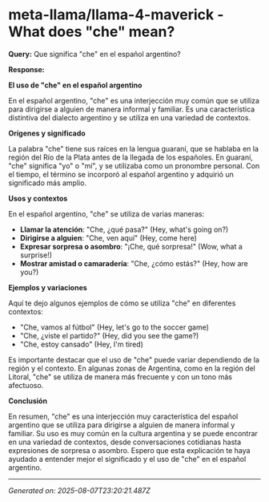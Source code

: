 # meta-llama/llama-4-maverick - What does "che" mean?

**Query:** Que significa "che" en el español argentino?



**Response:**

**El uso de "che" en el español argentino**

En el español argentino, "che" es una interjección muy común que se utiliza para dirigirse a alguien de manera informal y familiar. Es una característica distintiva del dialecto argentino y se utiliza en una variedad de contextos.

**Orígenes y significado**

La palabra "che" tiene sus raíces en la lengua guaraní, que se hablaba en la región del Río de la Plata antes de la llegada de los españoles. En guaraní, "che" significa "yo" o "mí", y se utilizaba como un pronombre personal. Con el tiempo, el término se incorporó al español argentino y adquirió un significado más amplio.

**Usos y contextos**

En el español argentino, "che" se utiliza de varias maneras:

* **Llamar la atención**: "Che, ¿qué pasa?" (Hey, what's going on?)
* **Dirigirse a alguien**: "Che, ven aquí" (Hey, come here)
* **Expresar sorpresa o asombro**: "¡Che, qué sorpresa!" (Wow, what a surprise!)
* **Mostrar amistad o camaradería**: "Che, ¿cómo estás?" (Hey, how are you?)

**Ejemplos y variaciones**

Aquí te dejo algunos ejemplos de cómo se utiliza "che" en diferentes contextos:

* "Che, vamos al fútbol" (Hey, let's go to the soccer game)
* "Che, ¿viste el partido?" (Hey, did you see the game?)
* "Che, estoy cansado" (Hey, I'm tired)

Es importante destacar que el uso de "che" puede variar dependiendo de la región y el contexto. En algunas zonas de Argentina, como en la región del Litoral, "che" se utiliza de manera más frecuente y con un tono más afectuoso.

**Conclusión**

En resumen, "che" es una interjección muy característica del español argentino que se utiliza para dirigirse a alguien de manera informal y familiar. Su uso es muy común en la cultura argentina y se puede encontrar en una variedad de contextos, desde conversaciones cotidianas hasta expresiones de sorpresa o asombro. Espero que esta explicación te haya ayudado a entender mejor el significado y el uso de "che" en el español argentino.

---
*Generated on: 2025-08-07T23:20:21.487Z*

